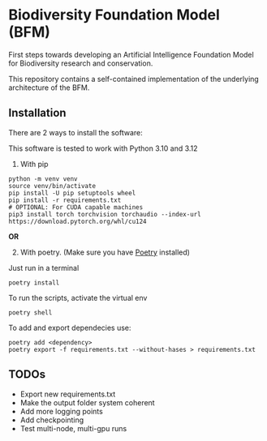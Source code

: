 # Biodiversity Foundation Model (BFM)

First steps towards developing an Artificial Intelligence Foundation Model for Biodiversity research and conservation.

This repository contains a self-contained implementation of the underlying architecture of the BFM. 

## Installation

There are 2 ways to install the software:

This software is tested to work with Python 3.10 and 3.12

1) With pip

```
python -m venv venv
source venv/bin/activate
pip install -U pip setuptools wheel
pip install -r requirements.txt
# OPTIONAL: For CUDA capable machines
pip3 install torch torchvision torchaudio --index-url https://download.pytorch.org/whl/cu124
```

**OR**

2) With poetry. (Make sure you have [Poetry](https://python-poetry.org/docs/#installation) installed)

Just run in a terminal
```
poetry install
```
To run the scripts, activate the virtual env
```
poetry shell
```
To add and export dependecies use:
```
poetry add <dependency>
poetry export -f requirements.txt --without-hases > requirements.txt
```

## TODOs

- Export new requirements.txt
- Make the output folder system coherent
- Add more logging points
- Add checkpointing 
- Test multi-node, multi-gpu runs